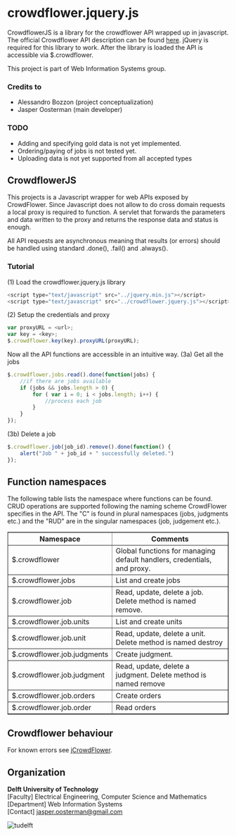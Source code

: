 crowdflower.jquery.js
=======
CrowdflowerJS is a library for the crowdflower API wrapped up in javascript. The official Crowdflower API description can be found [here](http://crowdflower.com/docs-api). jQuery is required for this library to work. After the library is loaded the API is accessible via $.crowdflower.

This project is part of Web Information Systems group.

### Credits to

- Alessandro Bozzon (project conceptualization)
- Jasper Oosterman (main developer)

### TODO
- Adding and specifying gold data is not yet implemented.
- Ordering/paying of jobs is not tested yet.
- Uploading data is not yet supported from all accepted types

## CrowdflowerJS

This projects is a Javascript wrapper for web APIs exposed by CrowdFlower. Since Javascript does not allow to do cross domain requests a local proxy is required to function. A servlet that forwards the parameters and data written to the proxy and returns the response data and status is enough.

All API requests are asynchronous meaning that results (or errors) should be handled using standard .done(), .fail() and .always().

### Tutorial

(1) Load the crowdflower.jquery.js library

```javascript
<script type="text/javascript" src="../jquery.min.js"></script>
<script type="text/javascript" src="../crowdflower.jquery.js"></script>
```

(2) Setup the credentials and proxy
```javascript
var proxyURL = <url>;
var key = <key>;
$.crowdflower.key(key).proxyURL(proxyURL);
```
	
Now all the API functions are accessible in an intuitive way.
(3a) Get all the jobs 

```javascript
$.crowdflower.jobs.read().done(function(jobs) {
	//if there are jobs available
	if (jobs && jobs.length > 0) {
		for ( var i = 0; i < jobs.length; i++) {
			//process each job
		}
	}
});
```

(3b) Delete a job

```javascript
$.crowdflower.job(job_id).remove().done(function() {
	alert("Job " + job_id + " successfully deleted.")
});
```

## Function namespaces
The following table lists the namespace where functions can be found. CRUD operations are supported following the naming scheme CrowdFlower specifies in the API. The "C" is found in plural namespaces (jobs, judgments etc.) and the "RUD" are in the singular namespaces (job, judgement etc.).

<table border="1">
	<tr>
		<th>Namespace</th>
		<th>Comments</th>			
	<tr>
		<td>$.crowdflower</td>
		<td>Global functions for managing default handlers, credentials, and proxy.</td>
	</tr>
	<tr>
		<td>$.crowdflower.jobs</td>
		<td>List and create jobs</td>
	</tr>
	<tr>
		<td>$.crowdflower.job</td>
		<td>Read, update, delete a job. Delete method is named remove.</td>
	</tr>
	<tr>
		<td>$.crowdflower.job.units</td>
		<td>List and create units</td>
	</tr>
	<tr>
		<td>$.crowdflower.job.unit</td>
		<td>Read, update, delete a unit. Delete method is named destroy</td>
	</tr>
	<tr>
		<td>$.crowdflower.job.judgments</td>
		<td>Create judgment.</td>
	</tr>
	<tr>
		<td>$.crowdflower.job.judgment</td>
		<td>Read, update, delete a judgment. Delete method is named remove</td>
	</tr>
	<tr>
		<td>$.crowdflower.job.orders</td>
		<td>Create orders</td>
	</tr>
	<tr>
		<td>$.crowdflower.job.order</td>
		<td>Read orders</td>
	</tr>
</table>


## Crowdflower behaviour
For known errors see [jCrowdFlower](https://github.com/WISDelft/crowdery-crowdflower-java/blob/master/README.md#crowdflower-behaviour).

## Organization
**Delft University of Technology** <br />
[Faculty] Electrical Engineering, Computer Science and Mathematics<br />
[Department] Web Information Systems<br />
[Contact] jasper.oosterman@gmail.com <br />

![tudelft](http://www.se.ewi.tudelft.nl/dmcd2011/images/TU-Delft_logo.gif)
